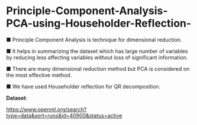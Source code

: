 # Principle-Component-Analysis-PCA-using-Householder-Reflection-

■ Principle Component Analysis is technique for dimensional reduction.

■ It helps in summarizing the dataset which has large number of variables by reducing less affecting variables without loss of significant information.

■ There are many dimensional reduction method but PCA is considered on the most effective method.

■ We have used Householder reflection for QR decomposition.

**Dataset**:

https://www.openml.org/search?type=data&sort=runs&id=40900&status=active

